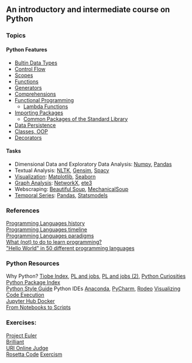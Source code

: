 ## An introductory and intermediate course on Python  

### Topics  

#### Python Features
+ [Bultin Data Types](https://docs.python.org/3/library/stdtypes.html)   
+ [Control Flow](https://docs.python.org/3/tutorial/controlflow.html)  
+ [Scopes](https://www.geeksforgeeks.org/namespaces-and-scope-in-python/)  
+ [Functions](https://www.w3schools.com/python/python_functions.asp)  
+ [Generators](https://www.programiz.com/python-programming/generator)    
+ [Comprehensions](https://python-3-patterns-idioms-test.readthedocs.io/en/latest/Comprehensions.html)  
+ [Functional Programming](https://docs.python.org/3/howto/functional.html)    
    + [Lambda Functions](https://docs.python.org/3/howto/functional.html#small-functions-and-the-lambda-expression)    
+ [Importing Packages](https://realpython.com/python-modules-packages/)  
    + [Common Packages of the Standard Library](https://docs.python.org/3/library/)  
+ [Data Persistence](https://docs.python.org/3/library/persistence.html)  
+ [Classes, OOP](https://www.analyticsvidhya.com/blog/2020/08/object-oriented-programming/)  
+ [Decorators](https://realpython.com/primer-on-python-decorators/)  

#### Tasks
+ Dimensional Data and Exploratory Data Analysis:  [Numpy](https://numpy.org/), [Pandas](https://pandas.pydata.org/)  
+ Textual Analysis: [NLTK](https://www.nltk.org/), [Gensim](https://radimrehurek.com/gensim/), [Spacy](https://spacy.io/)  
+ [Visualization](https://towardsdatascience.com/complete-guide-to-data-visualization-with-python-2dd74df12b5e): [Matplotlib](https://matplotlib.org/), [Seaborn](https://seaborn.pydata.org/)  
+ [Graph Analysis](https://www.analyticsvidhya.com/blog/2018/04/introduction-to-graph-theory-network-analysis-python-codes/): [NetworkX](https://networkx.github.io/), [ete3](http://etetoolkit.org/)  
+ Webscraping: [Beautiful Soup](https://www.crummy.com/software/BeautifulSoup/bs4/doc/), [MechanicalSoup](https://mechanicalsoup.readthedocs.io/en/stable/)    
+ [Temporal Series](https://www.machinelearningplus.com/time-series/time-series-analysis-python/): [Pandas](https://pandas.pydata.org/), [Statsmodels](https://www.statsmodels.org/stable/index.html)      

### References

[Programming Languages history](https://en.wikipedia.org/wiki/History_of_programming_languages)  
[Programming Languages timeline](https://en.wikipedia.org/wiki/Timeline_of_programming_languages)  
[Programming Languages paradigms](https://en.m.wikipedia.org/wiki/Programming_paradigm)  
[What (not) to do to learn programming?](https://medium.freecodecamp.org/learn-to-code-the-hard-way-65dece5b0005)  
["Hello World" in 50 different programming languages](https://medium.com/javarevisited/70-years-of-hello-world-with-50-programming-languages-2400de893a97)

### Python Resources

Why Python?  [Tiobe Index](https://www.tiobe.com/tiobe-index/), [PL and jobs](https://hackr.io/blog/best-programming-languages-to-learn-2020-jobs-future), [PL and jobs (2)](https://www.computer.org/publications/tech-news/trends/programming-languages-you-should-learn-in-2020), [Python Curiosities](https://www.edureka.co/blog/python-interesting-facts-you-need-to-know/)  
[Python Package Index](https://pypi.org/)  
[Python Style Guide](https://www.python.org/dev/peps/pep-0008/)
Python IDEs [Anaconda](https://www.anaconda.com/products/individual), [PyCharm](https://www.jetbrains.com/pycharm/), [Rodeo](https://rodeo.yhat.com/) 
[Visualizing Code Execution](http://www.pythontutor.com/)  
[Jupyter Hub Docker](https://hub.docker.com/r/jupyterhub/jupyterhub/)  
[From Notebooks to Scripts](https://towardsdatascience.com/5-reasons-why-you-should-switch-from-jupyter-notebook-to-scripts-cb3535ba9c95)  

### Exercises:

[Project Euler](https://projecteuler.net/)  
[Brilliant](http://brilliant.org/)  
[URI Online Judge](https://www.urionlinejudge.com.br/judge/en/login)  
[Rosetta Code](http://www.rosettacode.org)
[Exercism](https://exercism.io)

